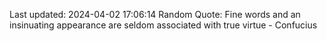 Last updated: 2024-04-02 17:06:14
Random Quote: Fine words and an insinuating appearance are seldom associated with true virtue - Confucius